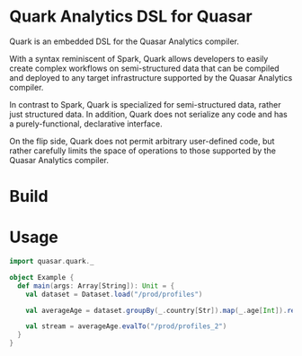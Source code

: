 # Quark Analytics DSL for Quasar

Quark is an embedded DSL for the Quasar Analytics compiler.

With a syntax reminiscent of Spark, Quark allows developers to easily create complex workflows on semi-structured data that can be compiled and deployed to any target infrastructure supported by the Quasar Analytics compiler.

In contrast to Spark, Quark is specialized for semi-structured data, rather just structured data. In addition, Quark does not serialize any code and has a purely-functional, declarative interface.

On the flip side, Quark does not permit arbitrary user-defined code, but rather carefully limits the space of operations to those supported by the Quasar Analytics compiler.

# Build

# Usage

```scala
import quasar.quark._

object Example {
  def main(args: Array[String]): Unit = {
    val dataset = Dataset.load("/prod/profiles")

    val averageAge = dataset.groupBy(_.country[Str]).map(_.age[Int]).reduceBy(_.average)

    val stream = averageAge.evalTo("/prod/profiles_2")
  }
}
```
